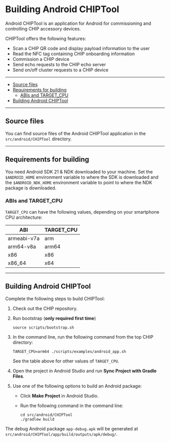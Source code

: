 # Building Android CHIPTool

Android CHIPTool is an application for Android for commissioning and controlling
CHIP accessory devices.

CHIPTool offers the following features:

-   Scan a CHIP QR code and display payload information to the user
-   Read the NFC tag containing CHIP onboarding information
-   Commission a CHIP device
-   Send echo requests to the CHIP echo server
-   Send on/off cluster requests to a CHIP device

<hr>

-   [Source files](#source)
-   [Requirements for building](#requirements)
    -   [ABIs and TARGET_CPU](#abi)
-   [Building Android CHIPTool](#building)

<hr>

<a name="source"></a>

## Source files

You can find source files of the Android CHIPTool application in the
`src/android/CHIPTool` directory.

<hr>

<a name="requirements"></a>

## Requirements for building

You need Android SDK 21 & NDK downloaded to your machine. Set the
`$ANDROID_HOME` environment variable to where the SDK is downloaded and the
`$ANDROID_NDK_HOME` environment variable to point to where the NDK package is
downloaded.

<a name="abi"></a>

### ABIs and TARGET_CPU

`TARGET_CPU` can have the following values, depending on your smartphone CPU
architecture:

| ABI         | TARGET_CPU |
| ----------- | ---------- |
| armeabi-v7a | arm        |
| arm64-v8a   | arm64      |
| x86         | x86        |
| x86_64      | x64        |

<hr>

<a name="building"></a>

## Building Android CHIPTool

Complete the following steps to build CHIPTool:

1. Check out the CHIP repository.

2. Run bootstrap (**only required first time**)

    ```shell
    source scripts/bootstrap.sh
    ```

3. In the command line, run the following command from the top CHIP directory:

    ```shell
    TARGET_CPU=arm64 ./scripts/examples/android_app.sh
    ```

    See the table above for other values of `TARGET_CPU`.

4. Open the project in Android Studio and run **Sync Project with Gradle
   Files**.

5. Use one of the following options to build an Android package:

    - Click **Make Project** in Android Studio.
    - Run the following command in the command line:

        ```shell
        cd src/android/CHIPTool
        ./gradlew build
        ```

The debug Android package `app-debug.apk` will be generated at
`src/android/CHIPTool/app/build/outputs/apk/debug/`.
